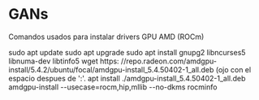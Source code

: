 # GANs

Comandos usados para instalar drivers GPU AMD (ROCm)

sudo apt update
sudo apt upgrade
sudo apt install gnupg2 libncurses5 libnuma-dev libtinfo5
wget https: //repo.radeon.com/amdgpu-install/5.4.2/ubuntu/focal/amdgpu-install_5.4.50402-1_all.deb (ojo con el espacio despues de ':'.
apt install ./amdgpu-install_5.4.50402-1_all.deb
amdgpu-install --usecase=rocm,hip,mllib --no-dkms
rocminfo
